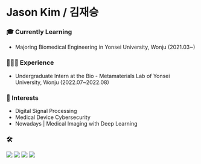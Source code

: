 **Jason Kim / 김재승**
========================


### 🎓 Currently Learning

- Majoring Biomedical Engineering in Yonsei University, Wonju (2021.03~)

### 👨🏻‍💻 Experience

- Undergraduate Intern at the Bio - Metamaterials Lab of Yonsei University, Wonju (2022.07~2022.08)

### 🔭 Interests

- Digital Signal Processing
- Medical Device Cybersecurity
- Nowadays | Medical Imaging with Deep Learning

### 🛠
<img src="https://img.shields.io/badge/Python-3766AB?style=square&logo=Python&logoColor=white"/></a>
<img src="https://img.shields.io/badge/MATLAB-FF6600?style=square&logo=Atlassian&logoColor=blue"/>
<img src="https://img.shields.io/badge/C-%2300599C.svg?style=square&logo=c&logoColor=white"/>
<img src="https://img.shields.io/badge/Verilog%000000?style=square&logo=swagger&logoColor=white"/>
